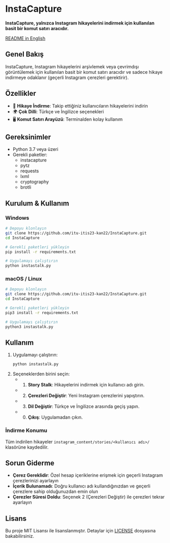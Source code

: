 # InstaCapture

**InstaCapture, yalnızca Instagram hikayelerini indirmek için kullanılan basit bir komut satırı aracıdır.**

[README in English](README.md)

## Genel Bakış

InstaCapture, Instagram hikayelerini arşivlemek veya çevrimdışı görüntülemek için kullanılan basit bir komut satırı aracıdır ve sadece hikaye indirmeye odaklanır (geçerli Instagram çerezleri gerektirir).

## Özellikler

- 📸 **Hikaye İndirme**: Takip ettiğiniz kullanıcıların hikayelerini indirin
- 🌍 **Çok Dilli**: Türkçe ve İngilizce seçenekleri
- 🖥️ **Komut Satırı Arayüzü**: Terminalden kolay kullanım

## Gereksinimler

- Python 3.7 veya üzeri
- Gerekli paketler:
  - instacapture
  - pytz
  - requests
  - lxml
  - cryptography
  - brotli

## Kurulum & Kullanım

### Windows
```bash
# Depoyu klonlayın
git clone https://github.com/itu-itis23-kan22/InstaCapture.git
cd InstaCapture

# Gerekli paketleri yükleyin
pip install -r requirements.txt

# Uygulamayı çalıştırın
python instastalk.py
```

### macOS / Linux
```bash
# Depoyu klonlayın
git clone https://github.com/itu-itis23-kan22/InstaCapture.git
cd InstaCapture

# Gerekli paketleri yükleyin
pip3 install -r requirements.txt

# Uygulamayı çalıştırın
python3 instastalk.py
```

## Kullanım

1. Uygulamayı çalıştırın:
   ```bash
   python instastalk.py
   ```
2. Seçeneklerden birini seçin:
   - 1. **Story Stalk**: Hikayelerini indirmek için kullanıcı adı girin.
   - 2. **Çerezleri Değiştir**: Yeni Instagram çerezlerini yapıştırın.
   - 3. **Dil Değiştir**: Türkçe ve İngilizce arasında geçiş yapın.
   - 0. **Çıkış**: Uygulamadan çıkın.

### İndirme Konumu

Tüm indirilen hikayeler `instagram_content/stories/<kullanıcı adı>/` klasörüne kaydedilir.

## Sorun Giderme

- **Çerez Gereklidir**: Özel hesap içeriklerine erişmek için geçerli Instagram çerezlerinizi ayarlayın
- **İçerik Bulunamadı**: Doğru kullanıcı adı kullandığınızdan ve geçerli çerezlere sahip olduğunuzdan emin olun
- **Çerezler Süresi Doldu**: Seçenek 2 (Çerezleri Değiştir) ile çerezleri tekrar ayarlayın

## Lisans

Bu proje MIT Lisansı ile lisanslanmıştır. Detaylar için [LICENSE](LICENSE) dosyasına bakabilirsiniz.
